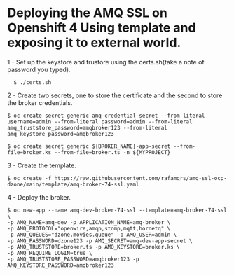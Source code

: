 # Deploying the AMQ SSL on Openshift 4 Using template and exposing it to external world.

1 - Set up the keystore and trustore using the certs.sh(take a note of password you typed).
```
  $ ./certs.sh
```
2 - Create two secrets, one to store the certificate and the second to store the broker credentials.
```
$ oc create secret generic amq-credential-secret --from-literal username=admin --from-literal password=admin --from-literal  amq_truststore_password=amqbroker123 --from-literal amq_keystore_password=amqbroker123

$ oc create secret generic ${BROKER_NAME}-app-secret --from-file=broker.ks --from-file=broker.ts -n ${MYPROJECT}
```
3 - Create the template.
```
$ oc create -f https://raw.githubusercontent.com/rafamqrs/amq-ssl-ocp-dzone/main/template/amq-broker-74-ssl.yaml
```
4 - Deploy the broker.
```
$ oc new-app --name amq-dev-broker-74-ssl --template=amq-broker-74-ssl \
-p AMQ_NAME=amq-dev -p APPLICATION_NAME=amq-broker \
-p AMQ_PROTOCOL="openwire,amqp,stomp,mqtt,hornetq" \ 
-p AMQ_QUEUES="dzone.movies.queue" -p AMQ_USER=admin \ 
-p AMQ_PASSWORD=dzone123 -p AMQ_SECRET=amq-dev-app-secret \  
-p AMQ_TRUSTSTORE=broker.ts -p AMQ_KEYSTORE=broker.ks \
-p AMQ_REQUIRE_LOGIN=true \ 
-p AMQ_TRUSTSTORE_PASSWORD=amqbroker123 -p AMQ_KEYSTORE_PASSWORD=amqbroker123
```
